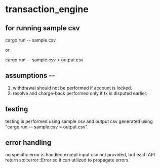# transaction_engine

## for running sample csv
cargo run -- sample.csv

or 

cargo run -- sample.csv > output.csv

## assumptions --
1. withdrawal should not be performed if account is locked.
2. resolve and charge-back performed only if tx is disputed earlier.

## testing
testing is performed using sample csv and output csv generated using "cargo run -- sample.csv > output.csv".

## error handling 
no specific error is handled except input csv not provided, but each API return std::error::Error so it can utilized to propagate errors.
